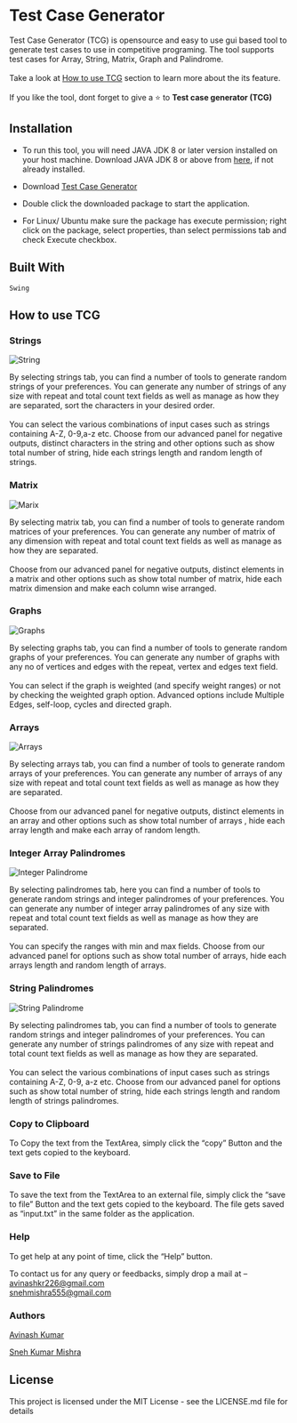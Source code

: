 # Test Case Generator
Test Case Generator (TCG) is opensource and easy to use gui based tool to generate test cases to use in competitive programing. The tool supports test cases for Array, String, Matrix, Graph and Palindrome.
<br/><br/>
Take a look at [How to use TCG](#how-to-use-tcg) section to learn more about the its feature.
<br/><br/>
If you like the tool, dont forget to give a ⭐ to **Test case generator (TCG)**
## Installation

+ To run this tool, you will need JAVA JDK 8 or later version installed on your host machine. Download JAVA JDK 8 or above from <a href="https://www.oracle.com/java/technologies/downloads/">here</a>, if not already installed.

+ Download [Test Case Generator](https://sourceforge.net/projects/test-case-generator-tool/)

+ Double click the downloaded package to start the application.

+ For Linux/ Ubuntu make sure the package has execute permission; right click on the package, select properties, than select permissions tab and check Execute checkbox.

## Built With

```
Swing
```

## How to use TCG

### Strings

![](src/1.jpg "String")

By selecting strings tab, you can find a number of tools to generate random strings of your preferences. You can generate any number of strings of any size with repeat and total count text fields as well as manage as how they are separated, sort the characters in your desired order.
<br/><br/>
You can select the various combinations of input cases such as strings containing A-Z, 0-9,a-z etc. Choose from our advanced panel for negative outputs, distinct characters in the string and other options such as show total number of string, hide each strings length and random length of strings. 

### Matrix

![](src/2.jpg "Marix")

By selecting matrix tab, you can find a number of tools to generate random matrices of your preferences. You can generate any number of matrix of any dimension with repeat and total count text fields as well as manage as how they are separated. <br/><br/>Choose from our advanced panel for negative outputs, distinct elements in a matrix and other options such as show total number of matrix, hide each matrix dimension and make each column wise arranged. 

### Graphs

![](src/3.jpg "Graphs")

By selecting graphs tab, you can find a number of tools to generate random graphs of your preferences. You can generate any number of graphs with any no of vertices and edges with the repeat, vertex and edges text field.<br/><br/>You can select if the graph is weighted (and specify weight ranges) or not by checking the weighted graph option. Advanced options include Multiple Edges, self-loop, cycles and directed graph.    

### Arrays

![](src/4.jpg "Arrays")

By selecting arrays tab, you can find a number of tools to generate random arrays of your preferences. You can generate any number of arrays of any size with repeat and total count text fields as well as manage as how they are separated.<br/><br/>Choose from our advanced panel for negative outputs, distinct elements in an array and other options such as show total number of arrays  , hide each array length and make each array of random length. 	

### Integer Array Palindromes

![](src/5.jpg "Integer Palindrome")
 
By selecting palindromes tab, here you can find a number of tools to generate random strings and integer palindromes of your preferences. You can generate any number of integer array palindromes of any size with repeat and total count text fields as well as manage as how they are separated.<br/><br/>You can specify the ranges with min and max fields. Choose from our advanced panel for options such as show total number of arrays, hide each arrays length and random length of arrays.

### String Palindromes

![](src/6.jpg "String Palindrome")
 
By selecting palindromes tab, you can find a number of tools to generate random strings and integer palindromes of your preferences. You can generate any number of strings palindromes of any size with repeat and total count text fields as well as manage as how they are separated.<br/><br/>You can select the various combinations of input cases such as strings containing A-Z, 0-9, a-z etc. Choose from our advanced panel for options such as show total number of string, hide each strings length and random length of strings palindromes.


### Copy to Clipboard

To Copy the text from the TextArea, simply click the “copy” Button and the text gets copied to the keyboard. 

### Save to File

To save the text from the TextArea to an external file, simply click the “save to file” Button and the text gets copied to the keyboard. The file gets saved as “input.txt” in the same folder as the application. 

### Help

To get help at any point of time, click the “Help” button.



To contact us for any query or feedbacks, simply drop a mail at – <br>
avinashkr226@gmail.com <br>
snehmishra555@gmail.com 


### Authors

[Avinash Kumar](https://github.com/akisonlyforu/)

[Sneh Kumar Mishra](https://github.com/snehm/)
<h2>License</h2>
This project is licensed under the MIT License - see the LICENSE.md file for details
